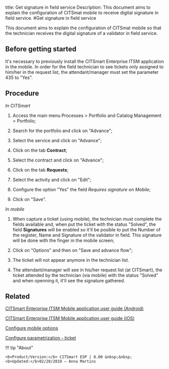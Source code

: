 title: Get signature in field service
Description: This document aims to explain the configuration of CITSmat mobile to receive digital signature in field service.
#Get signature in field service

This document aims to explain the configuration of CITSmat mobile so that the
technician receives the digital signature of a validator in field service.

Before getting started
----------------------

It's necessary to previously install the CITSmart Enterprise ITSM application in
the mobile. In order for the field technician to see tickets only assigned to
him/her in the request list, the attendant/manager must set the parameter 435 to
"Yes".

Procedure
---------

*In CITSmart*

1.  Access the main menu Processes \> Portfolio and Catalog Management \>
    Portfolio;

2.  Search for the portfolio and click on "Advance";

3.  Select the service and click on "Advance";

4.  Click on the tab **Contract**;

5.  Select the contract and click on "Advance";

6.  Click on the tab **Requests**;

7.  Select the activity and click on "Edit";

8.  Configure the option "Yes" the field *Requires signature on Mobile*;

9.  Click on "Save".

*In mobile*

1.  When capture a ticket (using mobile), the technician must complete the
    fields available and, when put the ticket with the status "Solved", the
    field **Signatures** will be enabled so it'll be posible to put the Number
    of the register, Name and Signature of the validator in field. This
    signature will be done with the finger in the mobile screen;

2.  Click on "Options" and then on "Save and advance flow";

3.  The ticket will not appear anymore in the technician list.

4.  The attendant/manager will see in his/her request list (at CITSmart), the
    ticket attended by the technician (via mobile) with the status "Solved" and
    when openning it, it'll see the signature gathered.

Related
------

[CITSmart Enterprise ITSM Mobile application user guide (Android)](/en-us/citsmart-esp-8/additional-features/mobile-and-field-service/apps/citsmart-app-android.html)

[CITSmart Enterprise ITSM Mobile application user guide (iOS)](/en-us/citsmart-esp-8/additional-features/mobile-and-field-service/apps/citsmart-app-ios.html)

[Configure mobile options](/en-us/citsmart-esp-8/additional-features/mobile-and-field-service/configuration/configure-mobile-options.html)

[Configure parametrization - ticket](/en-us/citsmart-esp-8/platform-administration/parameters-list/configure-parametrization-ticket.html)

!!! tip "About"

    <b>Product/Version:</b> CITSmart ESP | 8.00 &nbsp;&nbsp;
    <b>Updated:</b>02/20/2019 – Anna Martins
